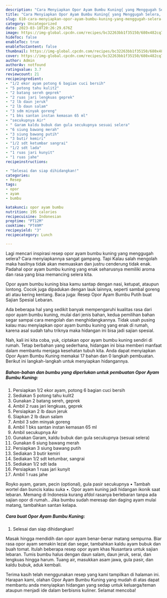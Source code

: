 ```yaml
---
description: "Cara Menyiapkan Opor Ayam Bumbu Kuning{ yang Menggugah Selera,  Menu Buat lebaran"
title: "Cara Menyiapkan Opor Ayam Bumbu Kuning{ yang Menggugah Selera,  Menu Buat lebaran"
slug: 610-cara-menyiapkan-opor-ayam-bumbu-kuning-yang-menggugah-selera-menu-buat-lebaran
category: Uncategorized
date: 2023-03-18T20:26:29.676Z
image: https://img-global.cpcdn.com/recipes/bc32263bb1f35150/680x482cq70/opor-ayam-bumbu-kuning-foto-resep-utama.jpg
hideToc: false
enableToc: true
enableTocContent: false
thumbnail: https://img-global.cpcdn.com/recipes/bc32263bb1f35150/680x482cq70/opor-ayam-bumbu-kuning-foto-resep-utama.jpg
cover: https://img-global.cpcdn.com/recipes/bc32263bb1f35150/680x482cq70/opor-ayam-bumbu-kuning-foto-resep-utama.jpg
author: Admin
authorAv: notfound
ratingvalue: 3.7
reviewcount: 21
recipeingredient:
- "1/2 ekor ayam potong 6 bagian cuci bersih"
- "5 potong tahu kulit2"
- "2 batang sereh geprek"
- "2 ruas jari lengkuas geprek"
- "2 lb daun jeruk"
- "2 lb daun salam"
- "3 sdm minyak goreng"
- "1 bks santan instan kemasan 65 ml"
- "secukupnya Air"
- " Garam kaldu bubuk dan gula secukupnya sesuai selera"
- "6 siung bawang merah"
- "3 siung bawang putih"
- "3 butir kemiri"
- "1/2 sdt ketumbar sangrai"
- "1/2 sdt lada"
- "1 ruas jari kunyit"
- "1 ruas jahe"
recipeinstructions:

- "Selesai dan siap dihidangkan!"
categories:
- Resep
tags:
- opor
- ayam
- bumbu

katakunci: opor ayam bumbu 
nutrition: 195 calories
recipecuisine: Indonesian
preptime: "PT12M"
cooktime: "PT49M"
recipeyield: "3"
recipecategory: Lunch

---
```



Lagi mencari inspirasi resep opor ayam bumbu kuning yang menggugah selera? Cara menyiapkannya sangat gampang. Tapi Kalau salah mengolah maka hasilnya tidak akan memuaskan dan justru cenderung tidak enak. Padahal opor ayam bumbu kuning yang enak seharusnya memiliki aroma dan rasa yang bisa memancing selera kita.


Opor ayam bumbu kuning bisa kamu santap dengan nasi, ketupat, ataupun lontong. Cocok juga dipadukan dengan lauk lainnya, seperti sambal goreng ati atau kering kentang. Baca juga: Resep Opor Ayam Bumbu Putih buat Sajian Spesial Lebaran.

Ada beberapa hal yang sedikit banyak mempengaruhi kualitas rasa dari opor ayam bumbu kuning, mulai dari jenis bahan, kedua pemilihan bahan segar sampai cara mengolah dan menghidangkannya. Tidak usah pusing kalau mau menyiapkan opor ayam bumbu kuning yang enak di rumah, karena asal sudah tahu triknya maka hidangan ini bisa jadi sajian spesial.


Nah, kali ini kita coba, yuk, ciptakan opor ayam bumbu kuning sendiri di rumah. Tetap berbahan yang sederhana, hidangan ini bisa memberi manfaat dalam membantu menjaga kesehatan tubuh kita. Anda dapat menyiapkan Opor Ayam Bumbu Kuning memakai 17 bahan dan 0 langkah pembuatan. Berikut ini langkah-langkah untuk menyiapkan hidangannya.

<!--inarticleads1-->

##### Bahan-bahan dan bumbu yang diperlukan untuk pembuatan Opor Ayam Bumbu Kuning:

1. Persiapkan 1/2 ekor ayam, potong 6 bagian cuci bersih
1. Sediakan 5 potong tahu kulit2
1. Gunakan 2 batang sereh, geprek
1. Ambil 2 ruas jari lengkuas, geprek
1. Persiapkan 2 lb daun jeruk
1. Siapkan 2 lb daun salam
1. Ambil 3 sdm minyak goreng
1. Ambil 1 bks santan instan kemasan 65 ml
1. Ambil secukupnya Air
1. Gunakan  Garam, kaldu bubuk dan gula secukupnya (sesuai selera)
1. Gunakan 6 siung bawang merah
1. Persiapkan 3 siung bawang putih
1. Sediakan 3 butir kemiri
1. Sediakan 1/2 sdt ketumbar, sangrai
1. Sediakan 1/2 sdt lada
1. Persiapkan 1 ruas jari kunyit
1. Ambil 1 ruas jahe


Royko ayam, garam, pecin (optional), gula pasir secukupnya • Tambah wortel dan buncis kalau suka •. Opor ayam kuning jadi hidangan ikonik saat lebaran. Memang di Indonesia kurang afdol rasanya berlebaran tanpa ada sajian opor di rumah.. Jika bumbu sudah meresap dan daging ayam mulai matang, tambahkan santan kelapa. 

<!--inarticleads2-->

##### Cara buat Opor Ayam Bumbu Kuning:


1. Selesai dan siap dihidangkan!

Masak hingga mendidih dan opor ayam benar-benar matang sempurna. Biar rasa opor ayam semakin lezat dan segar, tambahkan kaldu ayam bubuk dan buah tomat. Itulah beberapa resep opor ayam khas Nusantara untuk sajian lebaran. Tumis bumbu halus dengan daun salam, daun jeruk, serai, dan lengkuas hingga harum. Tuang air, masukkan asam jawa, gula pasir, dan kaldu bubuk, aduk kembali. 

Terima kasih telah menggunakan resep yang kami tampilkan di halaman ini. Harapan kami, olahan Opor Ayam Bumbu Kuning yang mudah di atas dapat membantu anda menyiapkan hidangan yang sedap untuk keluarga/teman ataupun menjadi ide dalam berbisnis kuliner. Selamat mencoba!

